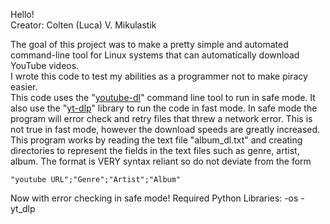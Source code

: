 Hello!  
Creator: Colten (Luca) V. Mikulastik  

The goal of this project was to make a pretty simple and automated command-line tool for Linux systems that can automatically download YouTube videos.  
I wrote this code to test my abilities as a programmer not to make piracy easier.  
This code uses the "[youtube-dl](https://youtube-dl.org/)" command line tool to run in safe mode.
It also use the "[yt-dlp](https://github.com/yt-dlp/yt-dlp)" library to run the code in fast mode.
In safe mode the program will error check and retry files that threw a network error. 
This is not true in fast mode, however the download speeds are greatly increased.
This program works by reading the text file "album_dl.txt" and creating directories to represent the fields in the text files such as genre, artist, album. The format is VERY syntax reliant so do not deviate from the form
```
"youtube URL";"Genre";"Artist";"Album"
```
Now with error checking in safe mode!
Required Python Libraries:
	-os
	-yt_dlp	
